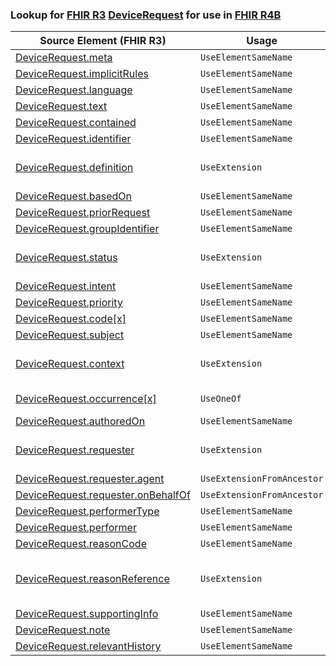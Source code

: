 ### Lookup for [FHIR R3](https://hl7.org/fhir/STU3/) [DeviceRequest](https://hl7.org/fhir/STU3/DeviceRequest.html) for use in [FHIR R4B](https://hl7.org/fhir/R4B/)

| Source Element (FHIR R3) | Usage | Target |
| -------------- | ----- | ------ |
| [DeviceRequest.meta](https://hl7.org/fhir/STU3/DeviceRequest.html#resource) | `UseElementSameName` | [DeviceRequest.meta](https://hl7.org/fhir/R4B/DeviceRequest.html#resource) |
| [DeviceRequest.implicitRules](https://hl7.org/fhir/STU3/DeviceRequest.html#resource) | `UseElementSameName` | [DeviceRequest.implicitRules](https://hl7.org/fhir/R4B/DeviceRequest.html#resource) |
| [DeviceRequest.language](https://hl7.org/fhir/STU3/DeviceRequest.html#resource) | `UseElementSameName` | [DeviceRequest.language](https://hl7.org/fhir/R4B/DeviceRequest.html#resource) |
| [DeviceRequest.text](https://hl7.org/fhir/STU3/DeviceRequest.html#resource) | `UseElementSameName` | [DeviceRequest.text](https://hl7.org/fhir/R4B/DeviceRequest.html#resource) |
| [DeviceRequest.contained](https://hl7.org/fhir/STU3/DeviceRequest.html#resource) | `UseElementSameName` | [DeviceRequest.contained](https://hl7.org/fhir/R4B/DeviceRequest.html#resource) |
| [DeviceRequest.identifier](https://hl7.org/fhir/STU3/DeviceRequest.html#resource) | `UseElementSameName` | [DeviceRequest.identifier](https://hl7.org/fhir/R4B/DeviceRequest.html#resource) |
| [DeviceRequest.definition](https://hl7.org/fhir/STU3/DeviceRequest.html#resource) | `UseExtension` | [http://hl7.org/fhir/3.0/StructureDefinition/extension-DeviceRequest.definition](StructureDefinition-ext-R3-DeviceRequest.definition.html) |
| [DeviceRequest.basedOn](https://hl7.org/fhir/STU3/DeviceRequest.html#resource) | `UseElementSameName` | [DeviceRequest.basedOn](https://hl7.org/fhir/R4B/DeviceRequest.html#resource) |
| [DeviceRequest.priorRequest](https://hl7.org/fhir/STU3/DeviceRequest.html#resource) | `UseElementSameName` | [DeviceRequest.priorRequest](https://hl7.org/fhir/R4B/DeviceRequest.html#resource) |
| [DeviceRequest.groupIdentifier](https://hl7.org/fhir/STU3/DeviceRequest.html#resource) | `UseElementSameName` | [DeviceRequest.groupIdentifier](https://hl7.org/fhir/R4B/DeviceRequest.html#resource) |
| [DeviceRequest.status](https://hl7.org/fhir/STU3/DeviceRequest.html#resource) | `UseExtension` | [http://hl7.org/fhir/3.0/StructureDefinition/extension-DeviceRequest.status](StructureDefinition-ext-R3-DeviceRequest.status.html) |
| [DeviceRequest.intent](https://hl7.org/fhir/STU3/DeviceRequest.html#resource) | `UseElementSameName` | [DeviceRequest.intent](https://hl7.org/fhir/R4B/DeviceRequest.html#resource) |
| [DeviceRequest.priority](https://hl7.org/fhir/STU3/DeviceRequest.html#resource) | `UseElementSameName` | [DeviceRequest.priority](https://hl7.org/fhir/R4B/DeviceRequest.html#resource) |
| [DeviceRequest.code[x]](https://hl7.org/fhir/STU3/DeviceRequest.html#resource) | `UseElementSameName` | [DeviceRequest.code[x]](https://hl7.org/fhir/R4B/DeviceRequest.html#resource) |
| [DeviceRequest.subject](https://hl7.org/fhir/STU3/DeviceRequest.html#resource) | `UseElementSameName` | [DeviceRequest.subject](https://hl7.org/fhir/R4B/DeviceRequest.html#resource) |
| [DeviceRequest.context](https://hl7.org/fhir/STU3/DeviceRequest.html#resource) | `UseExtension` | [http://hl7.org/fhir/3.0/StructureDefinition/extension-DeviceRequest.context](StructureDefinition-ext-R3-DeviceRequest.context.html) |
| [DeviceRequest.occurrence[x]](https://hl7.org/fhir/STU3/DeviceRequest.html#resource) | `UseOneOf` | [DeviceRequest.occurrence[x]](https://hl7.org/fhir/R4B/DeviceRequest.html#resource)<br />[DeviceRequest.occurrence[x]](https://hl7.org/fhir/R4B/DeviceRequest.html#resource) |
| [DeviceRequest.authoredOn](https://hl7.org/fhir/STU3/DeviceRequest.html#resource) | `UseElementSameName` | [DeviceRequest.authoredOn](https://hl7.org/fhir/R4B/DeviceRequest.html#resource) |
| [DeviceRequest.requester](https://hl7.org/fhir/STU3/DeviceRequest.html#resource) | `UseExtension` | [http://hl7.org/fhir/3.0/StructureDefinition/extension-DeviceRequest.requester](StructureDefinition-ext-R3-DeviceRequest.requester.html) |
| [DeviceRequest.requester.agent](https://hl7.org/fhir/STU3/DeviceRequest.html#resource) | `UseExtensionFromAncestor` | - |
| [DeviceRequest.requester.onBehalfOf](https://hl7.org/fhir/STU3/DeviceRequest.html#resource) | `UseExtensionFromAncestor` | - |
| [DeviceRequest.performerType](https://hl7.org/fhir/STU3/DeviceRequest.html#resource) | `UseElementSameName` | [DeviceRequest.performerType](https://hl7.org/fhir/R4B/DeviceRequest.html#resource) |
| [DeviceRequest.performer](https://hl7.org/fhir/STU3/DeviceRequest.html#resource) | `UseElementSameName` | [DeviceRequest.performer](https://hl7.org/fhir/R4B/DeviceRequest.html#resource) |
| [DeviceRequest.reasonCode](https://hl7.org/fhir/STU3/DeviceRequest.html#resource) | `UseElementSameName` | [DeviceRequest.reasonCode](https://hl7.org/fhir/R4B/DeviceRequest.html#resource) |
| [DeviceRequest.reasonReference](https://hl7.org/fhir/STU3/DeviceRequest.html#resource) | `UseExtension` | [http://hl7.org/fhir/3.0/StructureDefinition/extension-DeviceRequest.reasonReference](StructureDefinition-ext-R3-DeviceRequest.reasonReference.html) |
| [DeviceRequest.supportingInfo](https://hl7.org/fhir/STU3/DeviceRequest.html#resource) | `UseElementSameName` | [DeviceRequest.supportingInfo](https://hl7.org/fhir/R4B/DeviceRequest.html#resource) |
| [DeviceRequest.note](https://hl7.org/fhir/STU3/DeviceRequest.html#resource) | `UseElementSameName` | [DeviceRequest.note](https://hl7.org/fhir/R4B/DeviceRequest.html#resource) |
| [DeviceRequest.relevantHistory](https://hl7.org/fhir/STU3/DeviceRequest.html#resource) | `UseElementSameName` | [DeviceRequest.relevantHistory](https://hl7.org/fhir/R4B/DeviceRequest.html#resource) |
